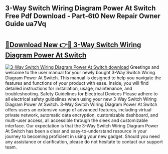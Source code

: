 ## 3-Way Switch Wiring Diagram Power At Switch Free Pdf Download - Part-6t0 New Repair Owner Guide ua7Vq

# <h2><a href="http://dfhv52.blite.top/?on=3-Way+Switch+Wiring+Diagram+Power+At+Switch">🔗Download New 👉🔴 3-Way Switch Wiring Diagram Power At Switch</a></h2>

[![3-Way Switch Wiring Diagram Power At Switch download](https://i.imgur.com/lujVjoI.png)](http://dfhv52.blite.top/?on=3-Way+Switch+Wiring+Diagram+Power+At+Switch)
Greetings and welcome to the user manual for your newly bought 3-Way Switch Wiring Diagram Power At Switch. This manual is designed to help you navigate the features and functions of your product with ease. Inside, you will find detailed instructions for installation, usage, maintenance, and troubleshooting. Safety Guidelines for Electrical Devices Please adhere to all electrical safety guidelines when using your new 3-Way Switch Wiring Diagram Power At Switch. 3-Way Switch Wiring Diagram Power At Switch offers users an extensive range of advanced features, including virtual private network, automatic data encryption, customizable dashboard, and multi-user access, all accessible through the sleek and customizable interface. Our expectation is that the 3-Way Switch Wiring Diagram Power At Switch has been a clear and easy-to-understand resource in your journey to becoming proficient in using your new gadget. Should you need any assistance or clarification, please do not hesitate to contact our support team.
